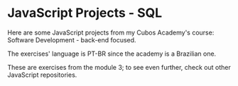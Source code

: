 <h1>JavaScript Projects - SQL</h1>

Here are some JavaScript projects from my Cubos Academy's course: Software Development - back-end focused.

The exercises' language is PT-BR since the academy is a Brazilian one.

These are exercises from the module 3; to see even further, check out other JavaScript repositories.

